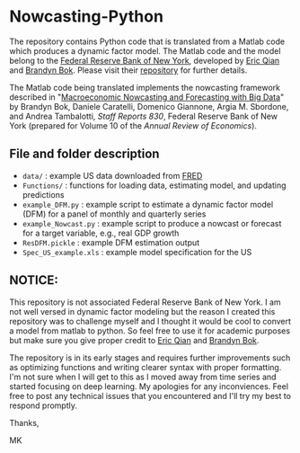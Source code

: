# Nowcasting-Python

The repository contains Python code that is translated from a Matlab code which produces a dynamic factor model. The Matlab code and the model
belong to the [Federal Reserve Bank of New York](https://github.com/FRBNY-TimeSeriesAnalysis/Nowcasting),
 developed by [Eric Qian](https://github.com/eric-qian) and
[Brandyn Bok](https://github.com/brandynbok). Please visit their [repository](https://github.com/FRBNY-TimeSeriesAnalysis/Nowcasting) for further details.

The Matlab code being translated implements the nowcasting framework described in "[Macroeconomic Nowcasting and Forecasting with Big Data](https://www.newyorkfed.org/research/staff_reports/sr830.html)" by Brandyn Bok, Daniele Caratelli, Domenico Giannone, Argia M. Sbordone, and Andrea Tambalotti, *Staff Reports 830*, Federal Reserve Bank of New York (prepared for Volume 10 of the *Annual Review of Economics*).

## File and folder description

* `data/` : example US data downloaded from [FRED](https://fred.stlouisfed.org/)
* `Functions/` : functions for loading data, estimating model, and updating predictions
* `example_DFM.py` : example script to estimate a dynamic factor model (DFM) for a panel of monthly and quarterly series
* `example_Nowcast.py` : example script to produce a nowcast or forecast for a target variable, e.g., real GDP growth
* `ResDFM.pickle` : example DFM estimation output
* `Spec_US_example.xls` : example model specification for the US

## NOTICE:
This repository is not associated Federal Reserve Bank of New York. 
I am not well versed in dynamic factor modeling but the reason I created this repository was to challenge myself and I thought it would be cool to convert a model from matlab to python. So feel free to use it for academic purposes but make sure you give proper credit to [Eric Qian](https://github.com/eric-qian) and
[Brandyn Bok](https://github.com/brandynbok). 

The repository is in its early stages and requires further improvements such as optimizing functions and writing clearer syntax with proper formatting. I'm not sure when I will get to this as I moved away from time series and started focusing on deep learning. My apologies for any inconviences. Feel free to post any technical issues that you encountered and I'll try my best to respond promptly.

Thanks,

MK
